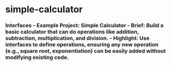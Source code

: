 # simple-calculator
### **Interfaces**  - **Example Project**: Simple Calculator - **Brief**: Build a basic calculator that can do operations like addition, subtraction, multiplication, and division. - **Highlight**: Use interfaces to define operations, ensuring any new operation (e.g., square root, exponentiation) can be easily added without modifying existing code.
